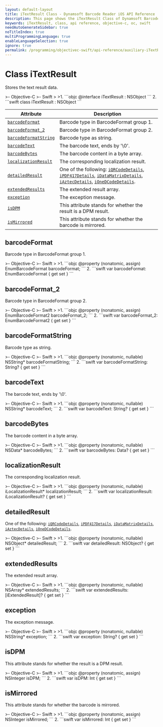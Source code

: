 ```yaml
---
layout: default-layout
title: iTextResult Class - Dynamsoft Barcode Reader iOS API Reference
description: This page shows the iTextResult Class of Dynamsoft Barcode Reader for iOS SDK.
keywords: iTextResult, class, api reference, objective-c, oc, swift
needAutoGenerateSidebar: true
noTitleIndex: true
multiProgrammingLanguage: true
enableLanguageSelection: true
ignore: true
permalink: /programming/objectivec-swift/api-reference/auxiliary-iTextResult.html
---
```


# Class iTextResult

Stores the text result data.

<div class="sample-code-prefix"></div>
>- Objective-C
>- Swift
>
>1. 
```objc
@interface iTextResult : NSObject
```
2. 
```swift
class iTextResult : NSObject
```

| Attribute | Description |
|-----------| ----------- |
| [`barcodeFormat`](#barcodeformat) | Barcode type in BarcodeFormat group 1. |
| [`barcodeFormat_2`](#barcodeformat_2) | Barcode type in BarcodeFormat group 2. |
| [`barcodeFormatString`](#barcodeformatstring) | Barcode type as string. |
| [`barcodeText`](#barcodetext) | The barcode text, ends by '\0'. |
| [`barcodeBytes`](#barcodebytes) | The barcode content in a byte array. |
| [`localizationResult`](#localizationresult) | The corresponding localization result. |
| [`detailedResult`](#detailedresult) | One of the following: [`iQRCodeDetails`](auxiliary-iQRCodeDetails.html), [`iPDF417Details`](auxiliary-iPDF417Details.html), [`iDataMatrixDetails`](auxiliary-iDataMatrixDetails.html), [`iAztecDetails`](auxiliary-iAztecDetails.html), [`iOneDCodeDetails`](auxiliary-iOneDCodeDetails.html). |
| [`extendedResults`](#extendedresults) | The extended result array. |
| [`exception`](#exception) | The exception message. |
| [`isDPM`](#isdpm) | This attribute stands for whether the result is a DPM result. |
| [`isMirrored`](#ismirrored) | This attribute stands for whether the barcode is mirrored. |

## barcodeFormat

Barcode type in BarcodeFormat group 1.

<div class="sample-code-prefix"></div>
>- Objective-C
>- Swift
>
>1. 
```objc
@property (nonatomic, assign) EnumBarcodeFormat barcodeFormat;
```
2. 
```swift
var barcodeFormat: EnumBarcodeFormat { get set }
```

## barcodeFormat_2

Barcode type in BarcodeFormat group 2.

<div class="sample-code-prefix"></div>
>- Objective-C
>- Swift
>
>1. 
```objc
@property (nonatomic, assign) EnumBarcodeFormat2 barcodeFormat_2;
```
2. 
```swift
var barcodeFormat_2: EnumBarcodeFormat2 { get set }
```

## barcodeFormatString

Barcode type as string.

<div class="sample-code-prefix"></div>
>- Objective-C
>- Swift
>
>1. 
```objc
@property (nonatomic, nullable) NSString* barcodeFormatString;
```
2. 
```swift
var barcodeFormatString: String? { get set }
```

## barcodeText

The barcode text, ends by '\0'.

<div class="sample-code-prefix"></div>
>- Objective-C
>- Swift
>
>1. 
```objc
@property (nonatomic, nullable) NSString* barcodeText;
```
2. 
```swift
var barcodeText: String? { get set }
```

## barcodeBytes

The barcode content in a byte array.

<div class="sample-code-prefix"></div>
>- Objective-C
>- Swift
>
>1. 
```objc
@property (nonatomic, nullable) NSData* barcodeBytes;
```
2. 
```swift
var barcodeBytes: Data? { get set }
```

## localizationResult

The corresponding localization result.

<div class="sample-code-prefix"></div>
>- Objective-C
>- Swift
>
>1. 
```objc
@property (nonatomic, nullable) iLocalizationResult* localizationResult;
```
2. 
```swift
var localizationResult: iLocalizationResult? { get set }
```

## detailedResult

One of the following: [`iQRCodeDetails`](auxiliary-iQRCodeDetails.html), [`iPDF417Details`](auxiliary-iPDF417Details.html), [`iDataMatrixDetails`](auxiliary-iDataMatrixDetails.html), [`iAztecDetails`](auxiliary-iAztecDetails.html), [`iOneDCodeDetails`](auxiliary-iOneDCodeDetails.html).

<div class="sample-code-prefix"></div>
>- Objective-C
>- Swift
>
>1. 
```objc
@property (nonatomic, nullable) NSObject* detailedResult;
```
2. 
```swift
var detailedResult: NSObject? { get set }
```

## extendedResults

The extended result array.

<div class="sample-code-prefix"></div>
>- Objective-C
>- Swift
>
>1. 
```objc
@property (nonatomic, nullable) NSArray<iExtendedResult*>* extendedResults;
```
2. 
```swift
var extendedResults: [iExtendedResult]? { get set }
```

## exception

The exception message.

<div class="sample-code-prefix"></div>
>- Objective-C
>- Swift
>
>1. 
```objc
@property (nonatomic, nullable) NSString* exception;
```
2. 
```swift
var exception: String? { get set }
```

## isDPM

This attribute stands for whether the result is a DPM result.

<div class="sample-code-prefix"></div>
>- Objective-C
>- Swift
>
>1. 
```objc
@property (nonatomic, assign) NSInteger isDPM;
```
2. 
```swift
var isDPM: Int { get set }
```

## isMirrored

This attribute stands for whether the barcode is mirrored.

<div class="sample-code-prefix"></div>
>- Objective-C
>- Swift
>
>1. 
```objc
@property (nonatomic, assign) NSInteger isMirrored;
```
2. 
```swift
var isMirrored: Int { get set }
```
